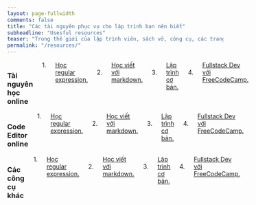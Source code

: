 ```yaml
---
layout: page-fullwidth
comments: false
title: "Các tài nguyên phục vụ cho lập trình bạn nên biết"
subheadline: "Usesful resources"
teaser: "Trong thế giới của lập trình viên, sách vở, công cụ, các trang web là nguồn tài nguyên không thể thiếu trong công việc cũng như học tập. Hãy cùng tôi khám phá một vài tài nguyên tôi đã tích luỹ được qua nhiều năm."
permalink: "/resources/"
---
```


<div class="row t30">
     <div class="medium-4 columns">
        <h3>Tài nguyên học online</h3> 
        1. <a href="http://regexone.com" target="_blank">Học regular expression.</a> <br/>  
        2. <a href="http://commonmark.org/help/" target="_blank">Học viết với markdown.</a> <br/> 
        3. <a href="http://codewars.com/r/YCdOTA" target="_blank">Lập trình cơ bản.</a> <br/> 
        4. <a href="http://freecodecamp.com" target="_blank">Fullstack Dev với FreeCodeCamp.</a> <br/> 
     </div>
        <div class="medium-4 columns">
          <h3>Code Editor online</h3>
        1. <a href="http://regexone.com" target="_blank">Học regular expression.</a> <br/>
        2. <a href="http://commonmark.org/help/" target="_blank">Học viết với markdown.</a> <br/>
        3. <a href="http://codewars.com/r/YCdOTA" target="_blank">Lập trình cơ bản.</a> <br/>
        4. <a href="http://freecodecamp.com" target="_blank">Fullstack Dev với FreeCodeCamp.</a> <br/>
     </div>
     <div class="medium-4 columns">
         <h3>Các công cụ khác</h3>
        1. <a href="http://regexone.com" target="_blank">Học regular expression.</a> <br/>
        2. <a href="http://commonmark.org/help/" target="_blank">Học viết với markdown.</a>  <br/>
        3. <a href="http://codewars.com/r/YCdOTA" target="_blank">Lập trình cơ bản.</a> <br/>
        4. <a href="http://freecodecamp.com" target="_blank">Fullstack Dev với FreeCodeCamp.</a> <br/>
     </div>
   
</div>
